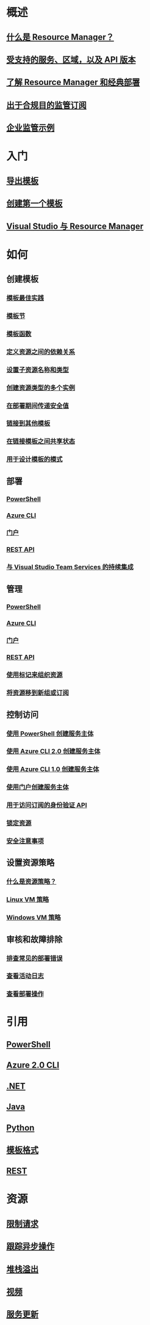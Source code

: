 # 概述
## [什么是 Resource Manager？](resource-group-overview.md)
## [受支持的服务、区域，以及 API 版本](resource-manager-supported-services.md)
## [了解 Resource Manager 和经典部署](resource-manager-deployment-model.md)
## [出于合规目的监管订阅](resource-manager-subscription-governance.md)
## [企业监管示例](resource-manager-subscription-examples.md)

# 入门
## [导出模板](resource-manager-export-template.md)
## [创建第一个模板](resource-manager-create-first-template.md)
## [Visual Studio 与 Resource Manager](vs-azure-tools-resource-groups-deployment-projects-create-deploy.md)

# 如何
## 创建模板
### [模板最佳实践](resource-manager-template-best-practices.md)
### [模板节](resource-group-authoring-templates.md)
### [模板函数](resource-group-template-functions.md)
### [定义资源之间的依赖关系](resource-group-define-dependencies.md)
### [设置子资源名称和类型](resource-manager-template-child-resource.md)
### [创建资源类型的多个实例](resource-group-create-multiple.md)
### [在部署期间传递安全值](resource-manager-keyvault-parameter.md)
### [链接到其他模板](resource-group-linked-templates.md)
### [在链接模板之间共享状态](best-practices-resource-manager-state.md)
### [用于设计模板的模式](best-practices-resource-manager-design-templates.md)
## 部署
### [PowerShell](resource-group-template-deploy.md)
### [Azure CLI](resource-group-template-deploy-cli.md)
### [门户](resource-group-template-deploy-portal.md)
### [REST API](resource-group-template-deploy-rest.md)
### [与 Visual Studio Team Services 的持续集成](../vs-azure-tools-resource-groups-ci-in-vsts.md?toc=%2fazure%2fazure-resource-manager%2ftoc.json)
## 管理
### [PowerShell](powershell-azure-resource-manager.md)
### [Azure CLI](xplat-cli-azure-resource-manager.md)
### [门户](resource-group-portal.md)
### [REST API](resource-manager-rest-api.md)
### [使用标记来组织资源](resource-group-using-tags.md)
### [将资源移到新组或订阅](resource-group-move-resources.md)
## 控制访问
### [使用 PowerShell 创建服务主体](resource-group-authenticate-service-principal.md)
### [使用 Azure CLI 2.0 创建服务主体](/cli/azure/create-an-azure-service-principal-azure-cli?toc=%2fazure%2fazure-resource-manager%2ftoc.json)
### [使用 Azure CLI 1.0 创建服务主体](resource-group-authenticate-service-principal-cli.md)
### [使用门户创建服务主体](resource-group-create-service-principal-portal.md)
### [用于访问订阅的身份验证 API](resource-manager-api-authentication.md)
### [锁定资源](resource-group-lock-resources.md)
### [安全注意事项](best-practices-resource-manager-security.md)
## 设置资源策略
### [什么是资源策略？](resource-manager-policy.md)
<!-- ### [Assign and manage policies](resource-manager-policy-create-assign.md) -->
<!-- ### [Resource tag policies](resource-manager-policy-tags.md) -->
<!-- ### [Storage policies](resource-manager-policy-storage.md) -->
### [Linux VM 策略](../virtual-machines/virtual-machines-linux-policy.md?toc=%2fazure%2fazure-resource-manager%2ftoc.json)
### [Windows VM 策略](../virtual-machines/virtual-machines-windows-policy.md?toc=%2fazure%2fazure-resource-manager%2ftoc.json)
## 审核和故障排除
### [排查常见的部署错误](resource-manager-common-deployment-errors.md)
### [查看活动日志](resource-group-audit.md)
### [查看部署操作](resource-manager-deployment-operations.md)

# 引用
## [PowerShell](/powershell/resourcemanager/azurerm.resources/v3.5.0/azurerm.resources)
## [Azure 2.0 CLI](/cli/azure/resource)
## [.NET](/dotnet/api/microsoft.azure.management.resourcemanager)
## [Java](/java/api/com.microsoft.azure.management.resources)
## [Python](http://azure-sdk-for-python.readthedocs.io/en/latest/resourcemanagement.html)
## [模板格式](/azure/templates/)
## [REST](/rest/api/resources/)

# 资源
## [限制请求](resource-manager-request-limits.md)
## [跟踪异步操作](resource-manager-async-operations.md)
## [堆栈溢出](http://stackoverflow.com/questions/tagged/azure-resource-manager)
## [视频](https://azure.microsoft.com/documentation/videos/index/?services=azure-resource-manager)
## [服务更新](https://azure.microsoft.com/updates/?product=azure-resource-manager)